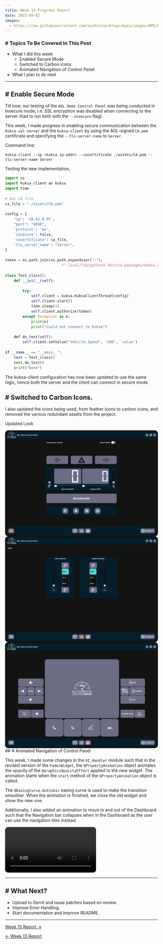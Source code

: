 ```yaml
---
title: Week 14 Progress Report
date: 2023-09-02
images:
  - https://raw.githubusercontent.com/suchinton/blogs/main/images/WPR/Week14/GSOC Report IMG.png
---
```

### # Topics To Be Covered In This Post
- What I did this week
	- Enabled Secure Mode 
	- Switched to Carbon icons.
	- Animated Navigation of Control Panel[]()
- What I plan to do next 

---

## # Enable Secure Mode

Till now, our testing of the `AGL Demo Control Panel` was being conducted in Insecure mode, i.e. SSL encryption was disabled when connecting to the server (had to run both with the `--insecure` flag).

This week, I made progress in enabling secure communication between the `Kuksa-val-server` and the `Kuksa-client` by using the AGL-signed `CA.pem` certificate and specifying the `--tls-server-name` to `Server`.  

Command line:
```
kuksa-client --ip <kuksa ip-addr> --cacertificate ./assets/CA.pem --tls-server-name Server
```

Testing the new implementation,
```python
import os
import kuksa_client as kuksa
import time

# AGL CA file
ca_file = "./assets/CA.pem"

config = {
    "ip": '10.42.0.95',
    "port": "8090",
    'protocol': 'ws',
    'insecure': False,
    'cacertificate': ca_file,
    'tls_server_name': "Server",
}

token = os.path.join(os.path.expanduser("~"), 
                          f".local/lib/python3.10/site-packages/kuksa_certificates/jwt/super-admin.json.token")

class Test_class():
    def __init__(self):
        
        try:
            self.client = kuksa.KuksaClientThread(config)
            self.client.start()
            time.sleep(1)
            self.client.authorize(token)
        except Exception as e:
            print(e)
            print("Could not connect to Kuksa")

    def do_test(self):
        self.client.setValue("Vehicle.Speed", "100", 'value')

if __name__ == "__main__":
    test = Test_class()
    test.do_test()
    print("Done")
```

The kuksa-client configuration has now been updated to use the same logic, hence both the server and the client can connect in secure mode.

## # Switched to Carbon Icons.

I also updated the icons being used, from feather icons to carbon icons, and removed the various redundant assets from the project.

Updated Look
<div style="display: flex; flex-direction: column; align-items: center;">
  <img src="https://raw.githubusercontent.com/suchinton/blogs/main/images/WPR/Week14/IC_Demo.png"height="auto" width="100%" style="border-radius: 10px;">
</div>

<div style="display: flex; flex-direction: column; align-items: center;">
  <img src="https://raw.githubusercontent.com/suchinton/blogs/main/images/WPR/Week14/HVAC_Demo.png"height="auto" width="100%" style="border-radius: 10px;">
</div>

<div style="display: flex; flex-direction: column; align-items: center;">
  <img src="https://raw.githubusercontent.com/suchinton/blogs/main/images/WPR/Week14/SC_Demo.png"height="auto" width="100%" style="border-radius: 10px;">
</div>
## # Animated Navigation of Control Panel

This week, I made some changes in the `UI_Handler` module such that in the revised version of the `FaderWidget`, the `QPropertyAnimation` object animates the opacity of the `QGraphicsOpacityEffect` applied to the new widget. The animation starts when the `start` method of the `QPropertyAnimation` object is called.

The `QEasingCurve.OutCubic` easing curve is used to make the transition smoother. When the animation is finished, we close the old widget and show the new one.

Additionally, I also added an animation to move in and out of the Dashboard such that the Navigation bar collapses when in the Dashboard as the user can use the navigation tiles instead. 

<video src="https://raw.githubusercontent.com/suchinton/blogs/main/images/WPR/Week14/Demo.mp4" controls="controls" style="max-width: auto; border-radius: 10px">
</video>

---
## # What Next?

- Upload to Gerrit and issue patches based on review.
- Improve Error Handling.
- Start documentation and improve README.

---

[Week 15 Report →](/articles/week-15)

[← Week 13 Report](/articles/week-13)